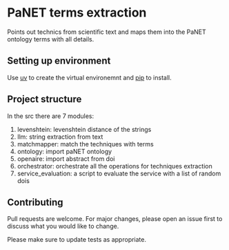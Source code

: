 # PaNET terms extraction 

Points out technics from scientific text and maps them into the PaNET ontology terms with all details.

## Setting up environment
Use [uv](https://docs.astral.sh/uv/getting-started/installation/#standalone-installer)  to create the virtual environemnt and [pip](https://pip.pypa.io/en/stable/) to install.

## Project structure
In the src there are 7 modules:</br>
1. levenshtein: levenshtein distance of the strings</br>
2. llm: string extraction from text</br>
3. matchmapper: match the techniques with terms</br>
4. ontology: import paNET ontology</br>
5. openaire: import abstract from doi</br>
6. orchestrator: orchestrate all the operations for techniques extraction</br>
7. service_evaluation: a script to evaluate the service with a list of random dois</br>

## Contributing

Pull requests are welcome. For major changes, please open an issue first
to discuss what you would like to change.

Please make sure to update tests as appropriate.

